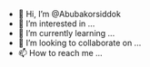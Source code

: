 - 👋 Hi, I’m @Abubakorsiddok
- 👀 I’m interested in ...
- 🌱 I’m currently learning ...
- 💞️ I’m looking to collaborate on ...
- 📫 How to reach me ...

<!---
Abubakorsiddok/Abubakorsiddok is a ✨ special ✨ repository because its `README.md` (this file) appears on your GitHub profile.
You can click the Preview link to take a look at your changes.
--->
